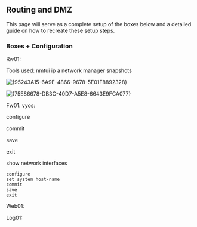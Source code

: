## Routing and DMZ 
This page will serve as a complete setup of the boxes below and a detailed guide on how to recreate these setup steps. 
### Boxes + Configuration

Rw01:

Tools used:
nmtui
ip a
network manager
snapshots

![{95243A15-6A9E-4866-9678-5E01F8892328}](https://github.com/user-attachments/assets/43aed687-f77b-43b6-80f7-debc22ce723e)



![{75E86678-DB3C-40D7-A5E8-6643E9FCA077}](https://github.com/user-attachments/assets/ea34ff23-42a3-4a56-83f0-1a3579d2764a)

Fw01:
vyos:

configure

commit

save

exit

show network interfaces

```
configure
set system host-name
commit
save
exit
```

Web01:

Log01:

